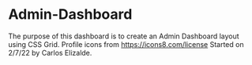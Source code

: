 # Admin-Dashboard
The purpose of this dashboard is to create an Admin Dashboard layout using CSS Grid.
Profile icons from https://icons8.com/license
Started on 2/7/22 by Carlos Elizalde.